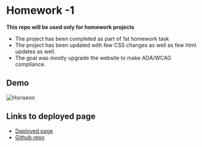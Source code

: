 # Homework -1
**This repo will be used only for homework projects**

* The project has been completed as part of 1st homework task
* The project has been updated with few CSS changes as well as few html updates as well.
* The goal was mostly upgrade the website to make ADA/WCAG compliance.


## Demo
![Horiseon](horiseon.gif)

## Links to deployed page
* [Deployed page](https://anirbantalukder.github.io/homework/Develop/index.html)
* [Github repo](https://github.com/AnirbanTalukder/homework)
